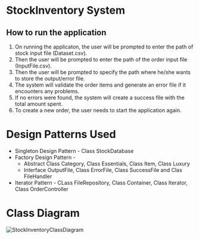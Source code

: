 # StockInventory System

## How to run the application

1. On running the applicaton, the user will be prompted to enter the path of stock input file (Dataset.csv).
2. Then the user will be prompted to enter the path of the order input file (InputFile.csv).
3. Then the user will be prompted to specify the path where he/she wants to store the output/error file.
4. The system will validate the order items and generate an error file if it encounters any problems.
5. If no errors were found, the system will create a success file with the total amount spent.
6. To create a new order, the user needs to start the application again.

# Design Patterns Used

* Singleton Design Pattern - Class StockDatabase
* Factory Design Pattern - 
  * Abstract Class Category, Class Essentials, Class Item, Class Luxury
  * Interface OutputFile, Class ErrorFile, Class SuccessFile and Clas FileHandler
* Iterator Pattern - CLass FileRepository, Class Container, Class Iterator, Class OrderController

# Class Diagram


![StockInventoryClassDiagram](https://user-images.githubusercontent.com/26499781/144730549-75877e5c-89cb-4343-829a-e1028eb6a86b.png)
